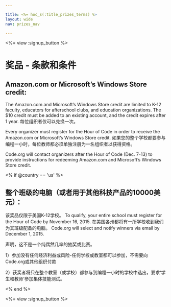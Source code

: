```yaml
---

title: <%= hoc_s(:title_prizes_terms) %>
layout: wide
nav: prizes_nav

---
```


<%= view :signup_button %>

# 奖品 - 条款和条件

## Amazon.com or Microsoft’s Windows Store credit:

The Amazon.com and Microsoft’s Windows Store credit are limited to K-12 faculty, educators for afterschool clubs, and education organizations. The $10 credit must be added to an existing account, and the credit expires after 1 year. 每位组织者仅可以兑换一次。

Every organizer must register for the Hour of Code in order to receive the Amazon.com or Microsoft’s Windows Store credit. 如果您的整个学校都要参与编程一小时，每位教师都必须单独注册为一名组织者以获得资格。

Code.org will contact organizers after the Hour of Code (Dec. 7-13) to provide instructions for redeeming Amazon.com and Microsoft’s Windows Store credit.

<% if @country == 'us' %>

## 整个班级的电脑（或者用于其他科技产品的10000美元）：

该奖品仅限于美国K-12学校。 To qualify, your entire school must register for the Hour of Code by November 16, 2015. 在美国各州都将有一所学校收到我们为其班级配备的电脑。 Code.org will select and notify winners via email by December 1, 2015.

声明，这不是一个纯偶然几率的抽奖或比赛。

1）参加没有任何经济利益或风险-任何学校或教室都可以参加，不需要向Code.org或其他组织付款

2）获奖者将只在整个教室（或学校）都参与到编程一小时的学校中选出，要求‘学生和教师’参加集体技能测试。

<% end %>

<%= view :signup_button %>